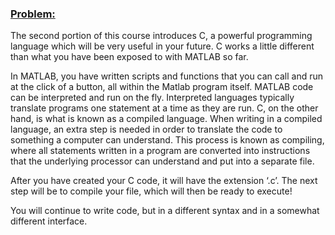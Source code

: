 ### <ins>Problem:</ins> 
The second portion of this course introduces C, a powerful programming language which will be very useful in your future. C works a little different than what you have been exposed to with MATLAB so far.
 
In MATLAB, you have written scripts and functions that you can call and run at the click of a button, all within the Matlab program itself. MATLAB code can be interpreted and run on the fly. Interpreted languages typically translate programs one statement at a time as they are run. C, on the other hand, is what is known as a compiled language. When writing in a compiled language, an extra step is needed in order to translate the code to something a computer can understand. This process is known as compiling, where all statements written in a program are converted into instructions that the underlying processor can understand and put into a separate file.

After you have created your C code, it will have the extension ‘.c’. The next step will be to compile your file, which will then be ready to execute!

You will continue to write code, but in a different syntax and in a somewhat different interface.
